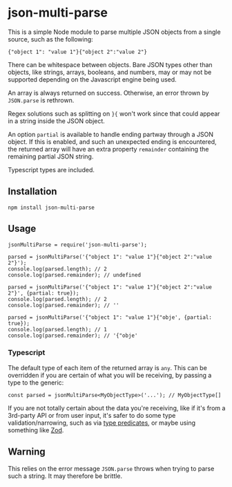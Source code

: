 json-multi-parse
================

This is a simple Node module to parse multiple JSON objects from a single
source, such as the following:

    {"object 1": "value 1"}{"object 2":"value 2"}

There can be whitespace between objects.
Bare JSON types other than objects,
like strings, arrays, booleans, and numbers,
may or may not be supported depending on the Javascript engine being used.

An array is always returned on success.
Otherwise, an error thrown by `JSON.parse` is rethrown.

Regex solutions such as splitting on `}{` won't work since that could appear in
a string inside the JSON object.

An option `partial` is available to handle ending partway through a JSON object.
If this is enabled, and such an unexpected ending is encountered,
the returned array will have an extra property `remainder`
containing the remaining partial JSON string.

Typescript types are included.

Installation
------------

    npm install json-multi-parse

Usage
-----

    jsonMultiParse = require('json-multi-parse');

    parsed = jsonMultiParse('{"object 1": "value 1"}{"object 2":"value 2"}');
    console.log(parsed.length); // 2
    console.log(parsed.remainder); // undefined

    parsed = jsonMultiParse('{"object 1": "value 1"}{"object 2":"value 2"}', {partial: true});
    console.log(parsed.length); // 2
    console.log(parsed.remainder); // ''

    parsed = jsonMultiParse('{"object 1": "value 1"}{"obje', {partial: true});
    console.log(parsed.length); // 1
    console.log(parsed.remainder); // '{"obje'

### Typescript

The default type of each item of the returned array is `any`.
This can be overridden if you are certain of what you will be receiving,
by passing a type to the generic:

    const parsed = jsonMultiParse<MyObjectType>('...'); // MyObjectType[]

If you are not totally certain about the data you're receiving,
like if it's from a 3rd-party API or from user input,
it's safer to do some type validation/narrowing, such as via
[type predicates](https://www.typescriptlang.org/docs/handbook/2/narrowing.html#using-type-predicates),
or maybe using something like [Zod](https://zod.dev/).

Warning
-------

This relies on the error message `JSON.parse` throws when trying to parse such a
string. It may therefore be brittle.

